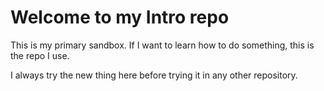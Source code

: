 # Welcome to my Intro repo


This is my primary sandbox. If I want to learn how to do something, this is the repo I use.

I always try the new thing here before trying it in any other repository.
